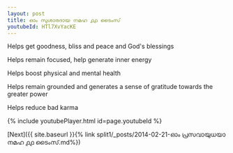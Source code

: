 ```yaml
---
layout: post
title: ഓം സുശാരദായ നമഹ ൧൧ ടൈംസ്
youtubeId: HTl7XvYacKE
---
```

 
 
Helps get goodness, bliss and peace and God's blessings
 
Helps remain focused, help generate inner energy 
 
Helps boost physical and mental health 
 
Helps remain grounded and generates a sense of gratitude towards the greater power 
 
Helps reduce bad karma
 
 
 
 


{% include youtubePlayer.html id=page.youtubeId %}
 
[Next]({{ site.baseurl }}{% link  split1/_posts/2014-02-21-ഓം പ്രസവായുധയാ നമഹ ൧൧ ടൈംസ്.md%})
 
